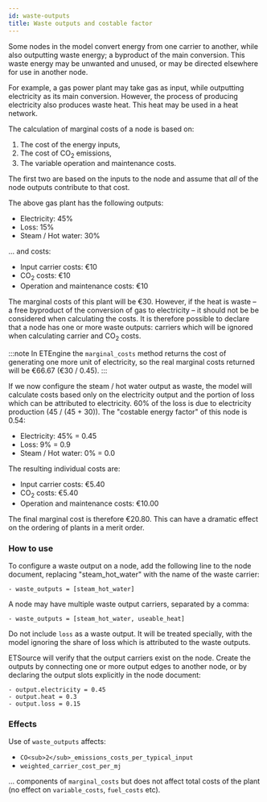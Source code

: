 ```yaml
---
id: waste-outputs
title: Waste outputs and costable factor
---
```


Some nodes in the model convert energy from one carrier to another, while also outputting waste energy; a byproduct of the main conversion. This waste energy may be unwanted and unused, or may be directed elsewhere for use in another node.

For example, a gas power plant may take gas as input, while outputting electricity as its main conversion. However, the process of producing electricity also produces waste heat. This heat may be used in a heat network.

The calculation of marginal costs of a node is based on:

1. The cost of the energy inputs,
2. The cost of CO<sub>2</sub> emissions,
3. The variable operation and maintenance costs.

The first two are based on the inputs to the node and assume that *all* of the node outputs contribute to that cost.

The above gas plant has the following outputs:

* Electricity: 45%
* Loss: 15%
* Steam / Hot water: 30%

... and costs:

* Input carrier costs: €10
* CO<sub>2</sub> costs: €10
* Operation and maintenance costs: €10

The marginal costs of this plant will be €30. However, if the heat is waste – a free byproduct of the conversion of gas to electricity – it should not be be considered when calculating the costs. It is therefore possible to declare that a node has one or more waste outputs: carriers which will be ignored when calculating carrier and CO<sub>2</sub> costs.

:::note
In ETEngine the `marginal_costs` method returns the cost of generating one more unit of electricity, so the real marginal costs returned will be €66.67 (€30 / 0.45).
:::

If we now configure the steam / hot water output as waste, the model will calculate costs based only on the electricity output and the portion of loss which can be attributed to electricity. 60% of the loss is due to electricity production (45 / (45 + 30)). The "costable energy factor" of this node is 0.54:

* Electricity: 45% = 0.45
* Loss: 9% = 0.9
* Steam / Hot water: 0% = 0.0

The resulting individual costs are:

* Input carrier costs: €5.40
* CO<sub>2</sub> costs: €5.40
* Operation and maintenance costs: €10.00

The final marginal cost is therefore €20.80. This can have a dramatic effect on the ordering of plants in a merit order.

### How to use

To configure a waste output on a node, add the following line to the node document, replacing "steam_hot_water" with the name of the waste carrier:

```
- waste_outputs = [steam_hot_water]
```

A node may have multiple waste output carriers, separated by a comma:

```
- waste_outputs = [steam_hot_water, useable_heat]
```

Do not include `loss` as a waste output. It will be treated specially, with the model ignoring the share of loss which is attributed to the waste outputs.

ETSource will verify that the output carriers exist on the node. Create the outputs by connecting one or more output edges to another node, or by declaring the output slots explicitly in the node document:

```
- output.electricity = 0.45
- output.heat = 0.3
- output.loss = 0.15
```

### Effects

Use of `waste_outputs` affects:

* `CO<sub>2</sub>_emissions_costs_per_typical_input`
* `weighted_carrier_cost_per_mj`

... components of `marginal_costs` but does not affect total costs of the plant (no effect on `variable_costs`, `fuel_costs` etc).
